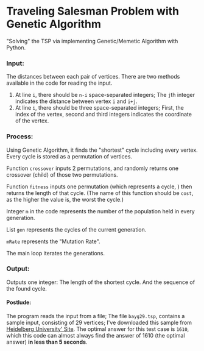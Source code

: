 # Traveling Salesman Problem with Genetic Algorithm
"Solving" the TSP via implementing Genetic/Memetic Algorithm with Python.

### Input:
The distances between each pair of vertices. There are two methods available in the code for reading the input. 
1.  At line `i`, there should be `n-i` space-separated integers; The `j`th integer indicates the distance between vertex `i` and `i+j`. 
2.  At line `i`, there should be three space-separated integers; First, the index of the vertex, second and third integers indicates the coordinate of the vertex.

### Process:
Using Genetic Algorithm, it finds the "shortest" cycle including every vertex. Every cycle is stored as a permutation of vertices. 

Function `crossover` inputs 2 permutations, and randomly returns one crossover (child) of those two permutations.

Function `fitness` inputs one permutation (which represents a cycle, ) then returns the length of that cycle. (The name of this function should be `cost`, as the higher the value is, the worst the cycle.)

Integer `m` in the code represents the number of the population held in every generation.

List `gen` represents the cycles of the current generation.

`mRate` represents the "Mutation Rate".

The main loop iterates the generations.

### Output:
Outputs one integer: The length of the shortest cycle. And the sequence of the found cycle.

#### Postlude:
The program reads the input from a file; The file `bayg29.tsp`, contains a sample input, consisting of 29 vertices; I've downloaded this sample from [Heidelberg University' Site](http://comopt.ifi.uni-heidelberg.de/software/TSPLIB95/). The optimal answer for this test case is `1610`, which this code can almost always find the answer of 1610 (the optimal answer) **in less than 5 seconds**.
